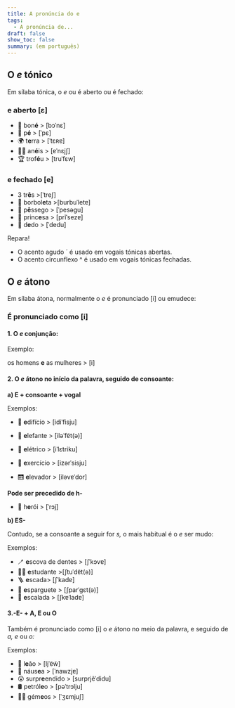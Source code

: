 ```yaml
---
title: A pronúncia do e
tags:
  - A pronúncia de...
draft: false
show_toc: false
summary: (em português)
---
```

## O *e* tónico

Em sílaba tónica, o *e* ou é aberto ou é fechado:

### e aberto [ε]

- <e-moji>🧢</e-moji> bon**é** > [bɔˈnɛ]
- <e-moji>🦶</e-moji> p**é** > [ˈpɛ]
- <e-moji>🌍</e-moji> t**e**rra > [ˈtɛʀɐ]
- <e-moji>💍💍</e-moji> an**é**is > [ɐˈnɛjʃ]
- <e-moji>🏆</e-moji> trof**é**u > [truˈfɛw]

### e fechado [e]

- <e-moji>3️</e-moji> tr**ê**s >[ˈtreʃ]
- <e-moji>🦋</e-moji> borbol**e**ta >[burbuˈletɐ]
- <e-moji>🍑</e-moji> p**ê**ssego > [ˈpesəɡu]
- <e-moji>👸</e-moji> princ**e**sa > [prĩˈsezɐ]
- <e-moji>🖕</e-moji> d**e**do > [ˈdedu]

<article>Repara!

- O acento agudo ´ é usado em vogais tónicas abertas.
- O acento circunflexo ^ é usado em vogais tónicas fechadas.

</article>

## O *e* átono

Em sílaba átona, normalmente o *e* é pronunciado [i] ou emudece:

### É pronunciado como [i]

#### 1. O *e* conjunção: 

Exemplo: 

os homens **e** as mulheres > [i]

#### 2. O *e* átono no início da palavra, seguido de consoante:

**a) E + consoante + vogal**

Exemplos:

- <e-moji>🏢</e-moji> **e**difício > [idiˈfisju]

- <e-moji>🐘</e-moji> **e**lefante > [iləˈfɐ̃t(ə)]

- <e-moji>🚃</e-moji> **e**létrico > [iˈlɛtriku]

- <e-moji>🤸</e-moji> **e**xercício > [izərˈsisju]

- <e-moji>🛗</e-moji> **e**levador > [iləvɐˈdor]

**Pode ser precedido de h-**

- <e-moji>🦸</e-moji> h**e**rói > [ˈrɔj]

**b) ES-**

Contudo, se a consoante a seguir for *s,* o mais habitual é o *e* ser mudo:

Exemplos:
- <e-moji>🪥</e-moji> **e**scova de dentes > [ʃˈkɔvɐ]
- <e-moji> 🧑‍🎓</e-moji> **e**studante >[ʃtuˈdɐ̃t(ə)]
- <e-moji> 🪜</e-moji> **e**scada> [ʃˈkadɐ]
- <e-moji>🍝</e-moji> **e**sparguete > [ʃparˈɡɛt(ə)]
- <e-moji> 🧗</e-moji> **e**scalada > [ʃkɐˈladɐ]

#### 3.-E- + A, E ou O 

Também é pronunciado como [i] o *e* átono no meio da palavra, e seguido de *a,* *e* ou *o:*

Exemplos:

- <e-moji>🦁</e-moji> l**e**ão > [ljˈɐ̃w̃]
- <e-moji>🤢</e-moji> náus**e**a > [ˈnawzjɐ]
- <e-moji>😲</e-moji> surpr**e**endido > [surprjẽˈdidu]
- <e-moji>🛢️</e-moji> petról**e**o > [pəˈtrɔlju]
- <e-moji>👯‍♂️</e-moji> gém**e**os > [ˈʒɛmjuʃ]
